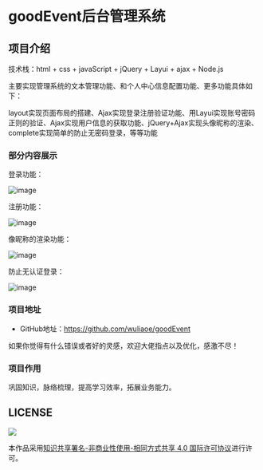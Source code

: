 # goodEvent后台管理系统


## 项目介绍

技术栈：html + css + javaScript + jQuery + Layui + ajax + Node.js

主要实现管理系统的文本管理功能、和个人中心信息配置功能、更多功能具体如下：

layout实现页面布局的搭建、Ajax实现登录注册验证功能、用Layui实现账号密码正则的验证、Ajax实现用户信息的获取功能、jQuery+Ajax实现头像昵称的渲染、complete实现简单的防止无密码登录，等等功能

### 部分内容展示

登录功能：

![image](https://github.com/wuliaoe/goodEvent/blob/main/assets/readmeImg/login.gif)

注册功能：

![image](https://github.com/wuliaoe/goodEvent/tree/main/assets/readmeImg/reg.gif)

像昵称的渲染功能：

![image](https://github.com/wuliaoe/goodEvent/tree/main/assets/readmeImg/picandname.gif)

防止无认证登录：

![image](https://github.com/wuliaoe/goodEvent/tree/main/assets/readmeImg/backlogin.gif)

### 项目地址

- GitHub地址：<https://github.com/wuliaoe/goodEvent>

如果你觉得有什么错误或者好的灵感，欢迎大佬指点以及优化，感激不尽！

### 项目作用

巩固知识，脉络梳理，提高学习效率，拓展业务能力。


## LICENSE

![](http://img.smyhvae.com/20210331_CC-BY-NC-SA.png)

本作品采用[知识共享署名-非商业性使用-相同方式共享 4.0 国际许可协议](https://creativecommons.org/licenses/by-nc-sa/4.0/)进行许可。